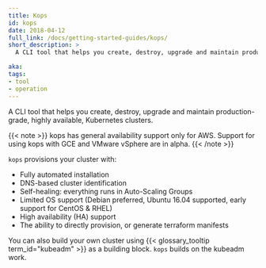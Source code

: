 ```yaml
---
title: Kops
id: kops
date: 2018-04-12
full_link: /docs/getting-started-guides/kops/
short_description: >
  A CLI tool that helps you create, destroy, upgrade and maintain production-grade, highly available, Kubernetes clusters.

aka: 
tags:
- tool
- operation
---
```

 A CLI tool that helps you create, destroy, upgrade and maintain production-grade, highly available, Kubernetes clusters.

<!--more--> 

{{< note >}}
kops has general availability support only for AWS.
Support for using kops with GCE and VMware vSphere are in alpha.
{{< /note >}}

`kops` provisions your cluster with&#58;

  * Fully automated installation
  * DNS-based cluster identification
  * Self-healing&#58; everything runs in Auto-Scaling Groups
  * Limited OS support (Debian preferred, Ubuntu 16.04 supported, early support for CentOS & RHEL)
  * High availability (HA) support
  * The ability to directly provision, or generate terraform manifests

You can also build your own cluster using {{< glossary_tooltip term_id="kubeadm" >}} as a building block. `kops` builds on the kubeadm work.

